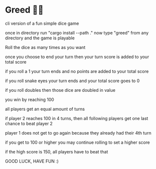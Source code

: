 # Greed 🎲🎲 

cli version of a fun simple dice game



once in directory run "cargo install --path ."
now type "greed" from any directory and the game is playable



Roll the dice as many times as you want

once you choose to end your turn then your turn score is added to your total score

if you roll a 1 your turn ends and no points are added to your total score

if you roll snake eyes your turn ends and your total score goes to 0

if you roll doubles then those dice are doubled in value

you win by reaching 100

all players get an equal amount of turns

if player 2 reaches 100 in 4 turns, then all following players get one last chance to beat player 2

player 1 does not get to go again because they already had their 4th turn

if you get to 100 or higher you may continue rolling to set a higher score

if the high score is 150, all players have to beat that

GOOD LUCK, HAVE FUN :)
